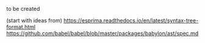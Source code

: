 to be created

(start with ideas from)
https://esprima.readthedocs.io/en/latest/syntax-tree-format.html
https://github.com/babel/babel/blob/master/packages/babylon/ast/spec.md

